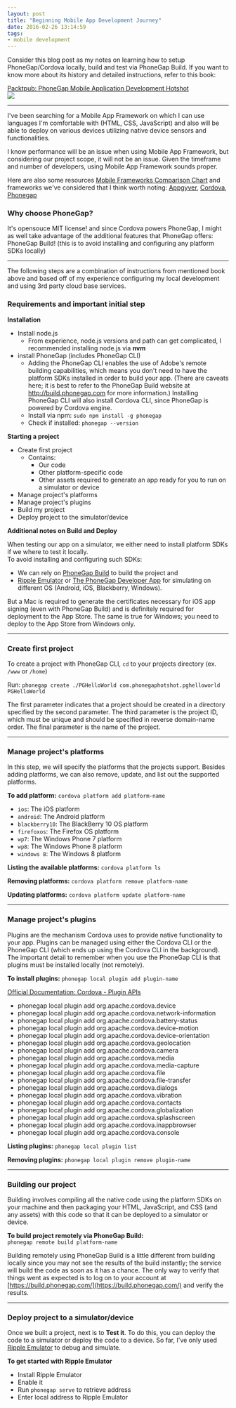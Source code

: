 ```yaml
---
layout: post
title: "Beginning Mobile App Development Journey"
date: 2016-02-26 13:14:59
tags:
- mobile development
---
```


Consider this blog post as my notes on learning how to setup PhoneGap/Cordova locally, build and test via PhoneGap Build.
If you want to know more about its history and detailed instructions, refer to this book:

[Packtpub: PhoneGap Mobile Application Development Hotshot](https://www.packtpub.com/application-development/phonegap-3x-mobile-application-development-hotshot)
<br>
<img src="https://d1ldz4te4covpm.cloudfront.net/sites/default/files/imagecache/ppv4_main_book_cover/7925OS.jpg"/>

-----

I've been searching for a Mobile App Framework on which I can use languages I'm comfortable with (HTML, CSS, JavaScript) and also will be able to deploy on various devices utilizing native device sensors and functionalities.

I know performance will be an issue when using Mobile App Framework, but considering our project scope, it will not be an issue. Given the timeframe and number of developers, using Mobile App Framework sounds proper.

Here are also some resources [Mobile Frameworks Comparison Chart](http://mobile-frameworks-comparison-chart.com/) and frameworks we've considered that I think worth noting: [Appgyver](http://appgyver.com), [Cordova](https://cordova.apache.org/), [Phonegap](http://phonegap.com/)

### Why choose PhoneGap?

It's opensouce MIT license! and since Cordova powers PhoneGap, I might as well take advantage of the additional features that PhoneGap offers: PhoneGap Build! (this is to avoid installing and configuring any platform SDKs locally)

-----

The following steps are a combination of instructions from mentioned book above and based off of my experience configuring my local development and using 3rd party cloud base services.

### Requirements and important initial step

**Installation**

- Install node.js
  - From experience, node.js versions and path can get complicated, I recommended installing node.js via **nvm**
- install PhoneGap (includes PhoneGap CLI)
  - Adding the PhoneGap CLI enables the use of Adobe's remote building capabilities, which means you don't need to have the platform SDKs installed in order to build your app. (There are caveats here; it is best to refer to the PhoneGap Build website at http://build.phonegap.com for more information.) Installing PhoneGap CLI will also install Cordova CLI, since PhoneGap is powered by Cordova engine.
  - Install via npm: `sudo npm install -g phonegap`
  - Check if installed: `phonegap --version`

**Starting a project**

- Create first project
  - Contains:
    - Our code
    - Other platform-specific code
    - Other assets required to generate an app ready for you to run on a simulator or device
- Manage project's platforms
- Manage project's plugins
- Build my project
- Deploy project to the simulator/device

**Additional notes on Build and Deploy**

When testing our app on a simulator, we either need to install platform SDKs if we where to test it locally.<br>
To avoid installing and configuring such SDKs:

- We can rely on [PhoneGap Build](http://app.phonegap.com/) to build the project and
- [Ripple Emulator](https://chrome.google.com/webstore/detail/ripple-emulator-beta/geelfhphabnejjhdalkjhgipohgpdnoc?hl=en) or [The PhoneGap Developer App](http://app.phonegap.com/) for simulating on different OS (Android, iOS, Blackberry, Windows). 

But a Mac is required to generate the certificates necessary for iOS app signing (even with PhoneGap Build) and is definitely required for deployment to the App Store. The same is true for Windows; you need to deploy to the App Store from Windows only.

-----

### Create first project

To create a project with PhoneGap CLI, `cd` to your projects directory (ex. `/www` or `/home`)

Run: `phonegap create ./PGHelloWorld com.phonegaphotshot.pghelloworld PGHelloWorld`

The first parameter indicates that a project should be created in a directory specified by the second parameter. The third parameter is the project ID, which must be unique and should be specified in reverse domain-name order. The final parameter is the name of the project.

-----

### Manage project's platforms

In this step, we will specify the platforms that the projects support. Besides adding platforms, we can also remove, update, and list out the supported platforms.

**To add platform:** `cordova platform add platform-name`

- `ios`: The iOS platform
- `android`: The Android platform
- `blackberry10`: The BlackBerry 10 OS platform
- `firefoxos`: The Firefox OS platform
- `wp7`: The Windows Phone 7 platform
- `wp8`: The Windows Phone 8 platform
- `windows 8`: The Windows 8 platform

**Listing the available platforms:** `cordova platform ls`

**Removing platforms:** `cordova platform remove platform-name`

**Updating platforms:** `cordova platform update platform-name`

-----

### Manage project's plugins

Plugins are the mechanism Cordova uses to provide native functionality to your app. 
Plugins can be managed using either the Cordova CLI or the PhoneGap CLI (which ends up using the Cordova CLI in the background). The important detail to remember when you use the PhoneGap CLI is that plugins must be installed locally (not remotely).

**To install plugins:** `phonegap local plugin add plugin-name`

[Official Documentation: Cordova - Plugin APIs](http://cordova.apache.org/docs/en/dev/cordova/plugins/pluginapis.html#Plugin%20APIsZ)

- phonegap local plugin add org.apache.cordova.device
- phonegap local plugin add org.apache.cordova.network-information 
- phonegap local plugin add org.apache.cordova.battery-status
- phonegap local plugin add org.apache.cordova.device-motion
- phonegap local plugin add org.apache.cordova.device-orientation 
- phonegap local plugin add org.apache.cordova.geolocation 
- phonegap local plugin add org.apache.cordova.camera 
- phonegap local plugin add org.apache.cordova.media 
- phonegap local plugin add org.apache.cordova.media-capture 
- phonegap local plugin add org.apache.cordova.file 
- phonegap local plugin add org.apache.cordova.file-transfer 
- phonegap local plugin add org.apache.cordova.dialogs 
- phonegap local plugin add org.apache.cordova.vibration 
- phonegap local plugin add org.apache.cordova.contacts 
- phonegap local plugin add org.apache.cordova.globalization 
- phonegap local plugin add org.apache.cordova.splashscreen 
- phonegap local plugin add org.apache.cordova.inappbrowser 
- phonegap local plugin add org.apache.cordova.console

**Listing plugins:** `phonegap local plugin list`

**Removing plugins:** `phonegap local plugin remove plugin-name`

-----

### Building our project

Building involves compiling all the native code using the platform SDKs on your machine and then packaging your HTML, JavaScript, and CSS (and any assets) with this code so that it can be deployed to a simulator or device.

**To build project remotely via PhoneGap Build:**<br>
`phonegap remote build platform-name`

Building remotely using PhoneGap Build is a little different from building locally since you may not see the results of the build instantly; the service will build the code as soon as it has a chance. The only way to verify that things went as expected is to log on to your account at [https://build.phonegap.com/](https://build.phonegap.com/) and verify the results.

-----

### Deploy project to a simulator/device

Once we built a project, next is to **Test it**.
To do this, you can deploy the code to a simulator or deploy the code to a device. So far, I've only used [Ripple Emulator](https://chrome.google.com/webstore/detail/ripple-emulator-beta/geelfhphabnejjhdalkjhgipohgpdnoc?hl=en) to debug and simulate.

**To get started with Ripple Emulator**

- Install Ripple Emulator
- Enable it
- Run `phonegap serve` to retrieve address
- Enter local address to Ripple Emulator
